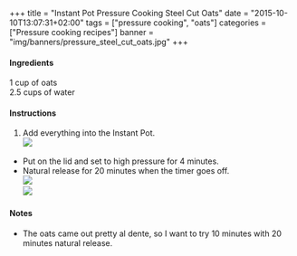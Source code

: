 +++
title = "Instant Pot Pressure Cooking Steel Cut Oats"
date = "2015-10-10T13:07:31+02:00"
tags = ["pressure cooking", "oats"]
categories = ["Pressure cooking recipes"]
banner = "img/banners/pressure_steel_cut_oats.jpg"
+++

#### Ingredients
1 cup of oats  
2.5 cups of water  

#### Instructions
1. Add everything into the Instant Pot.  
![](/cook/img/banners/pressure_steel_cut_oats_2.jpg)  
* Put on the lid and set to high pressure for 4 minutes.  
* Natural release for 20 minutes when the timer goes off.   
![](/cook/img/banners/pressure_steel_cut_oats.jpg)  
![](/cook/img/banners/pressure_steel_cut_oats_3.jpg)

#### Notes
* The oats came out pretty al dente, so I want to try 10 minutes with 20 minutes natural release.  
